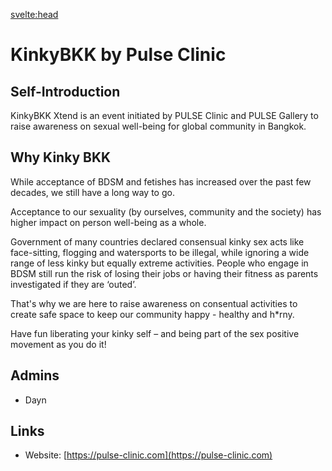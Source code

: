 <script lang="ts">
  import Contact from '$lib/Contact.svelte';
</script>

<svelte:head>

<title>KinkyBKK by Pulse Clinic on KinkyBangkok.com</title>
<meta name="description" content="KinkyBKK is an event series by Pulse Clinic and targets the kinky LGBT+ community" />
</svelte:head>

# KinkyBKK by Pulse Clinic

## Self-Introduction

KinkyBKK Xtend is an event initiated by PULSE Clinic and PULSE Gallery to raise awareness on sexual well-being for global community in Bangkok.

## Why Kinky BKK

While acceptance of BDSM and fetishes has increased over the past few decades, we still have a long way to go.

Acceptance to our sexuality (by ourselves, community and the society) has higher impact on person well-being as a whole.

Government of many countries declared consensual kinky sex acts like face-sitting, flogging and watersports to be illegal, while ignoring a wide range of less kinky but equally extreme activities. People who engage in BDSM still run the risk of losing their jobs or having their fitness as parents investigated if they are ‘outed’.

That's why we are here to raise awareness on consentual activities to create safe space to keep our community happy - healthy and h*rny.

Have fun liberating your kinky self – and being part of the sex positive movement as you do it!

## Admins

- Dayn

## Links

- Website: [https://pulse-clinic.com](https://pulse-clinic.com)

<Contact />
